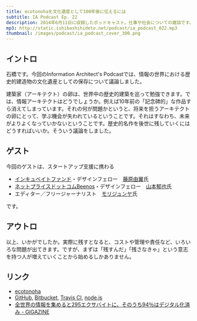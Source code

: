 ```yaml
---
title: ecotonohaを文化遺産として100年後に伝えるには
subtitle: IA Podcast Ep. 22
description: 2014年6月11日に収録したポッドキャスト。仕事や社会についての雑談です。
mp3: http://static.ishibashihideto.net/podcast/ia_podcast_022.mp3
thumbnail: /images/podcast/ia_podcast_cover_300.png
---
```


## イントロ

石橋です。今回のInformation Architect's Podcastでは、情報の世界における歴史的建造物の文化遺産としての保存について議論しました。

建築家（アーキテクト）の卵は、世界中の歴史的建築を巡って勉強できます。では、情報アーキテクトはどうでしょうか。例えば10年前の「記念碑的」な作品すら消えてしまっています。それの何が問題かというと、将来を担うアーキテクトの卵にとって、学ぶ機会が失われているということです。それはすなわち、未来がよりよくなっていかないということです。歴史的名作を後世に残していくにはどうすればいいか。そういう議論をしました。

## ゲスト

今回のゲストは、スタートアップ支援に携わる

- [インキュベイトファンド](http://incubatefund.com/)・デザインフェロー　[藤原由翼](https://twitter.com/santa0127)氏
- [ネットプライスドットコムBeenos](http://beenos.com/)・デザインフェロー　[山本郁也](https://twitter.com/fumya)氏
- エディター／フリージャーナリスト　[モリジュンヤ](https://twitter.com/junyamori)氏

です。

## アウトロ

以上、いかがでしたか。実際に残すとなると、コストや管理や責任など、いろいろな問題が出てきます。ですが、まずは「残すんだ」「残さなきゃ」という意志を持つ人が増えていくことから始めるしかありません。

## リンク

- [ecotonoha](http://tha.jp/62)
- [GitHub](https://github.com/), [Bitbucket](https://bitbucket.org/), [Travis CI](https://travis-ci.org/), [node.js](http://nodejs.org/)
- [全世界の情報を集めると295エクサバイトに、そのうち94％はデジタル化済み - GIGAZINE](http://gigazine.net/news/20110213_295exabytes/)
